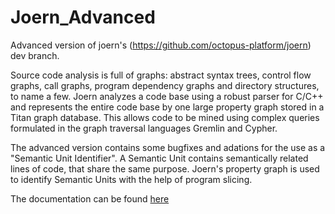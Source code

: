 Joern_Advanced
====

Advanced version of joern's (https://github.com/octopus-platform/joern) dev branch.

Source code analysis is full of graphs: abstract syntax trees, control
flow graphs, call graphs, program dependency graphs and directory
structures, to name a few. Joern analyzes a code base using a robust
parser for C/C++ and represents the entire code base by one large
property graph stored in a Titan graph database. This allows code to
be mined using complex queries formulated in the graph traversal
languages Gremlin and Cypher.

The advanced version contains some bugfixes and adations for the use as a "Semantic Unit Identifier".
A Semantic Unit contains semantically related lines of code, that share the same purpose.
Joern's property graph is used to identify Semantic Units with the help of program slicing.

The documentation can be found [here](https://joern-advanced.readthedocs.io/en/dev/)
